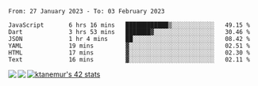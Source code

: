 <!--START_SECTION:waka-->

```text
From: 27 January 2023 - To: 03 February 2023

JavaScript       6 hrs 16 mins   ████████████▒░░░░░░░░░░░░   49.15 %
Dart             3 hrs 53 mins   ███████▓░░░░░░░░░░░░░░░░░   30.46 %
JSON             1 hr 4 mins     ██░░░░░░░░░░░░░░░░░░░░░░░   08.42 %
YAML             19 mins         ▓░░░░░░░░░░░░░░░░░░░░░░░░   02.51 %
HTML             17 mins         ▓░░░░░░░░░░░░░░░░░░░░░░░░   02.30 %
Text             16 mins         ▓░░░░░░░░░░░░░░░░░░░░░░░░   02.11 %
```

<!--END_SECTION:waka-->
<a href="https://github.com/anuraghazra/github-readme-stats">
  <img align="left" src="https://github-readme-stats.vercel.app/api?username=Tanesan&count_private=true&show_icons=true" />
<img align="left" src="https://github-readme-stats.vercel.app/api/top-langs/?username=Tanesan" />
</a>

[![ktanemur's 42 stats](https://badge42.vercel.app/api/v2/cl1wslf6s002109l771rng2w8/stats?cursusId=21&coalitionId=62)](https://github.com/JaeSeoKim/badge42)

